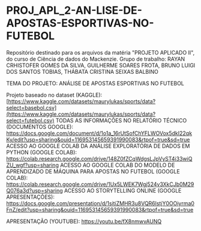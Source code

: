 # PROJ_APL_2-AN-LISE-DE-APOSTAS-ESPORTIVAS-NO-FUTEBOL
Repositório destinado para os arquivos da matéria "PROJETO APLICADO II", do curso de Ciência de dados do Mackenzie. Grupo de trabalho: RAYAN CRHISTOFER GOMES DA SILVA, GUILHERME SOARES FROTA, BRUNO LUIGI DOS SANTOS TOBIAS, THÁBATA CRISTINA SEIXAS BALBINO

TEMA DO PROJETO: ANÁLISE DE APOSTAS ESPORTIVAS NO FUTEBOL

Projeto baseado no dataset (KAGGLE): [https://www.kaggle.com/datasets/maurylukas/sports/data?select=basebol.csv](https://www.kaggle.com/datasets/maurylukas/sports/data?select=futebol.csv)
TODAS AS INFORMAÇÕES NO RELATÓRIO TÉCNICO (DOCUMENTOS GOOGLE): https://docs.google.com/document/d/1o1a_16rUtSofChYFLWOVox5dkI22qkKy/edit?usp=sharing&ouid=116953145659391990083&rtpof=true&sd=true
ACESSO AO GOOGLE COLAB DA ANÁLISE EXPLORATÓRIA DE DADOS EM PYTHON (GOOGLE COLAB): https://colab.research.google.com/drive/148Z0fZCqWdgsLJpVyST4i33wiQZU_wgf?usp=sharing
ACESSO AO GOOGLE COLAB DO MODELO DE APRENDIZADO DE MÁQUINA PARA APOSTAS NO FUTEBOL (GOOGLE COLAB): https://colab.research.google.com/drive/1Ux5LWEK7Wgj524v3XkCJb0M29Q076a3d?usp=sharing
ACESSO AO STORYTELLING ONLINE (GOOGLE APRESENTAÇÕES): https://docs.google.com/presentation/d/1sitiZMHR3u8VQR6lstjY0OOiyrma0FnZ/edit?usp=sharing&ouid=116953145659391990083&rtpof=true&sd=true

APRESENTAÇÃO (YOUTUBE): https://youtu.be/fX8nmwvAUNQ
